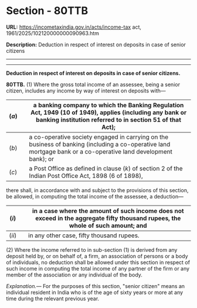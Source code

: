 # Section - 80TTB

**URL:** https://incometaxindia.gov.in/acts/income-tax act, 1961/2025/102120000000090963.htm

**Description:** Deduction in respect of interest on deposits in case of senior citizens

---

****

**Deduction in respect of interest on deposits in case of senior citizens.**

**80TTB.** (1) Where the gross total income of an assessee, being a senior citizen, includes any income by way of interest on deposits with—

(_a_)|  |  a banking company to which the Banking Regulation Act, 1949 (10 of 1949), applies (including any bank or banking institution referred to in section 51 of that Act);  
---|---|---  
(_b_)|  |  a co-operative society engaged in carrying on the business of banking (including a co-operative land mortgage bank or a co-operative land development bank); or  
(_c_)|  |  a Post Office as defined in clause (_k_) of section 2 of the Indian Post Office Act, 1898 (6 of 1898),  
  
there shall, in accordance with and subject to the provisions of this section, be allowed, in computing the total income of the assessee, a deduction—

(_i_)|  |  in a case where the amount of such income does not exceed in the aggregate fifty thousand rupees, the whole of such amount; and  
---|---|---  
(_ii_)|  |  in any other case, fifty thousand rupees.  
  
(2) Where the income referred to in sub-section (1) is derived from any deposit held by, or on behalf of, a firm, an association of persons or a body of individuals, no deduction shall be allowed under this section in respect of such income in computing the total income of any partner of the firm or any member of the association or any individual of the body.

_Explanation.—_ For the purposes of this section, "senior citizen" means an individual resident in India who is of the age of sixty years or more at any time during the relevant previous year.